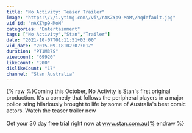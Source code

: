```yaml
---
title: "No Activity: Teaser Trailer"
image: "https:\/\/i.ytimg.com\/vi\/nAKZYp9-MoM\/hqdefault.jpg"
vid_id: "nAKZYp9-MoM"
categories: "Entertainment"
tags: ["No Activity","Stan","Trailer"]
date: "2021-10-07T01:11:51+03:00"
vid_date: "2015-09-18T02:07:01Z"
duration: "PT1M37S"
viewcount: "69920"
likeCount: "200"
dislikeCount: "17"
channel: "Stan Australia"
---
```

{% raw %}Coming this October, No Activity is Stan's first original production. It's a comedy that follows the peripheral players in a major police sting hilariously brought to life by some of Australia's best comic actors. Watch the teaser trailer now<br /><br />Get your 30 day free trial right now at www.stan.com.au{% endraw %}
